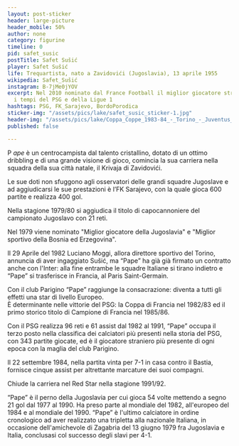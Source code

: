 ```yaml
---
layout: post-sticker
header: large-picture
header_mobile: 50%
author: none
category: figurine
timeline: 0
pid: safet_susic
postTitle: Safet Sušić
player: Safet Sušić
life: Trequartista, nato a Zavidovići (Jugoslavia), 13 aprile 1955
wikipedia: Safet_Sušić
instagram: B-7jMe0jYOV
excerpt: Nel 2010 nominato dal France Football il miglior giocatore straniero di tutti
  i tempi del PSG e della Ligue 1
hashtags: PSG, FK_Sarajevo, BordoPorodica
sticker-img: "/assets/pics/lake/safet_susic_sticker-1.jpg"
header-img: "/assets/pics/lake/Coppa_Coppe_1983-84_-_Torino_-_Juventus_vs_PSG_-_Safet_Sušić.jpg"
published: false

---
```

P _ape_ è un centrocampista dal talento cristallino, dotato di un ottimo dribbling e di una grande visione di gioco, comincia la sua carriera nella squadra della sua città natale, il Krivaja di Zavidovići.

Le sue doti non sfuggono agli osservatori delle grandi squadre Jugoslave e ad aggiudicarsi le sue prestazioni è l’FK Sarajevo, con la quale gioca 600 partite e realizza 400 gol.

Nella stagione 1979/80 si aggiudica il titolo di capocannoniere del campionato Jugoslavo con 21 reti.

Nel 1979 viene nominato "Miglior giocatore della Jugoslavia" e "Miglior sportivo della Bosnia ed Erzegovina".

Il 29 Aprile del 1982 Luciano Moggi, allora direttore sportivo del Torino, annuncia di aver ingaggiato Sušić, ma “Pape” ha già già firmato un contratto anche con l'Inter: alla fine entrambe le squadre Italiane si tirano indietro e “Pape” si trasferisce in Francia, al Paris Saint-Germain.

Con il club Parigino “Pape” raggiunge la consacrazione: diventa a tutti gli effetti una star di livello Europeo.   
È determinante nelle vittorie del PSG: la Coppa di Francia nel 1982/83 ed il primo storico titolo di Campione di Francia nel 1985/86.

Con il PSG realizza 96 reti e 61 assist dal 1982 al 1991, “Pape” occupa il terzo posto nella classifica dei calciatori più presenti nella storia del PSG, con 343 partite giocate, ed è il giocatore straniero più presente di ogni epoca con la maglia del club Parigino.

Il 22 settembre 1984, nella partita vinta per 7-1 in casa contro il Bastia, fornisce cinque assist per altrettante marcature dei suoi compagni.

Chiude la carriera nel Red Star nella stagione 1991/92.

  
“Pape” è il perno della Jugoslavia per cui gioca 54 volte mettendo a segno 21 gol dal 1977 al 1990. Ha preso parte al mondiale del 1982, all'europeo del 1984 e al mondiale del 1990. “Pape” è l'ultimo calciatore in ordine cronologico ad aver realizzato una tripletta alla nazionale Italiana, in occasione dell'amichevole di Zagabria del 13 giugno 1979 fra Jugoslavia e Italia, conclusasi col successo degli slavi per 4-1.